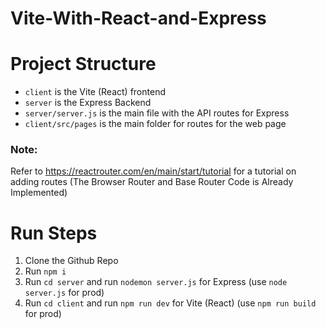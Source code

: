 # Vite-With-React-and-Express

# Project Structure
- `client` is the Vite (React) frontend
- `server` is the Express Backend 
- `server/server.js` is the main file with the API routes for Express 
- `client/src/pages` is the main folder for routes for the web page 
### Note: 
Refer to https://reactrouter.com/en/main/start/tutorial for a tutorial on adding routes (The Browser Router and Base Router Code is Already Implemented) 

# Run Steps 
1. Clone the Github Repo
2. Run `npm i`
3. Run `cd server` and run `nodemon server.js` for Express (use `node server.js` for prod)
4. Run `cd client` and run  `npm run dev` for Vite (React) (use `npm run build` for prod)



